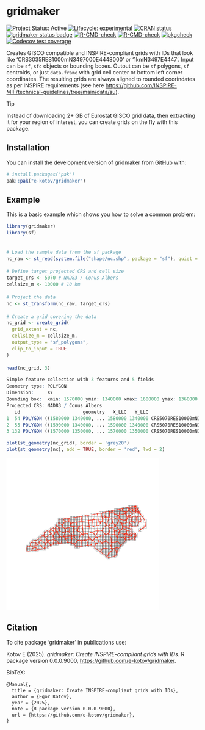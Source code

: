 

<!-- README.md is generated from README.Rmd. Please edit that file -->

# gridmaker

<!-- badges: start -->

[![Project Status:
Active](https://www.repostatus.org/badges/latest/active.svg)](https://www.repostatus.org/#active)
[![Lifecycle:
experimental](https://img.shields.io/badge/lifecycle-experimental-orange.svg)](https://lifecycle.r-lib.org/articles/stages.html#experimental)
[![CRAN
status](https://www.r-pkg.org/badges/version/gridmaker)](https://CRAN.R-project.org/package=gridmaker)
[![gridmaker status
badge](https://e-kotov.r-universe.dev/gridmaker/badges/version)](https://e-kotov.r-universe.dev/gridmaker)
[![R-CMD-check](https://github.com/e-kotov/gridmaker/actions/workflows/R-CMD-check.yaml/badge.svg)](https://github.com/e-kotov/gridmaker/actions/workflows/R-CMD-check.yaml)
[![R-CMD-check](https://github.com/e-kotov/gridmaker/actions/workflows/R-CMD-check.yaml/badge.svg)](https://github.com/e-kotov/gridmaker/actions/workflows/R-CMD-check.yaml)
[![pkgcheck](https://github.com/e-kotov/gridmaker/workflows/pkgcheck/badge.svg)](https://github.com/e-kotov/gridmaker/actions?query=workflow%3Apkgcheck)
[![Codecov test
coverage](https://codecov.io/gh/e-kotov/gridmaker/graph/badge.svg)](https://app.codecov.io/gh/e-kotov/gridmaker)
<!-- badges: end -->

Creates GISCO compatible and INSPIRE-compliant grids with IDs that look
like ‘CRS3035RES1000mN3497000E4448000’ or ‘1kmN3497E4447’. Input can be
`sf`, `sfc` objects or bounding boxes. Outout can be `sf` polygons, `sf`
centroids, or just `data.frame` with grid cell center or bottom left
corner coordinates. The resulting grids are always aligned to rounded
coorindates as per INSPIRE requirements (see here
<https://github.com/INSPIRE-MIF/technical-guidelines/tree/main/data/su>).

> [!TIP]
>
> Instead of downloading 2+ GB of Eurostat GISCO grid data, then
> extracting it for your region of interest, you can create grids on the
> fly with this package.

## Installation

You can install the development version of gridmaker from
[GitHub](https://github.com/e-kotov/gridmaker) with:

``` r
# install.packages("pak")
pak::pak("e-kotov/gridmaker")
```

## Example

This is a basic example which shows you how to solve a common problem:

``` r
library(gridmaker)
library(sf)


# Load the sample data from the sf package
nc_raw <- st_read(system.file("shape/nc.shp", package = "sf"), quiet = TRUE)

# Define target projected CRS and cell size
target_crs <- 5070 # NAD83 / Conus Albers
cellsize_m <- 10000 # 10 km

# Project the data
nc <- st_transform(nc_raw, target_crs)

# Create a grid covering the data
nc_grid <- create_grid(
  grid_extent = nc,
  cellsize_m = cellsize_m,
  output_type = "sf_polygons",
  clip_to_input = TRUE
)

head(nc_grid, 3)
```

``` r
Simple feature collection with 3 features and 5 fields
Geometry type: POLYGON
Dimension:     XY
Bounding box:  xmin: 1570000 ymin: 1340000 xmax: 1600000 ymax: 1360000
Projected CRS: NAD83 / Conus Albers
   id                       geometry   X_LLC   Y_LLC                      GRD_ID_LONG GRD_ID_SHORT
1  54 POLYGON ((1580000 1340000, ... 1580000 1340000 CRS5070RES10000mN1340000E1580000 10kmN134E158
2  55 POLYGON ((1590000 1340000, ... 1590000 1340000 CRS5070RES10000mN1340000E1590000 10kmN134E159
3 132 POLYGON ((1570000 1350000, ... 1570000 1350000 CRS5070RES10000mN1350000E1570000 10kmN135E157
```

``` r
plot(st_geometry(nc_grid), border = 'grey20')
plot(st_geometry(nc), add = TRUE, border = 'red', lwd = 2)
```

<img src="man/figures/us-grid.png" width="400"
alt="10km grid for North Carolina" />

## Citation

To cite package ‘gridmaker’ in publications use:

Kotov E (2025). *gridmaker: Create INSPIRE-compliant grids with IDs*. R
package version 0.0.0.9000, <https://github.com/e-kotov/gridmaker>.

BibTeX:

    @Manual{,
      title = {gridmaker: Create INSPIRE-compliant grids with IDs},
      author = {Egor Kotov},
      year = {2025},
      note = {R package version 0.0.0.9000},
      url = {https://github.com/e-kotov/gridmaker},
    }
